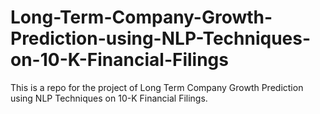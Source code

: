 # Long-Term-Company-Growth-Prediction-using-NLP-Techniques-on-10-K-Financial-Filings
This is a repo for the project of Long Term Company Growth Prediction using NLP Techniques on 10-K Financial Filings.
